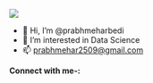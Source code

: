 [![](https://visitcount.itsvg.in/api?id=prabhmeharbedi&label=Profile%20Views&color=12&icon=5&pretty=false)](https://visitcount.itsvg.in)
- 👋 Hi, I’m @prabhmeharbedi
- 👀 I’m interested in Data Science
- 📫 prabhmehar2509@gmail.com

<!---
prabhmeharbedi/prabhmeharbedi is a ✨ special ✨ repository because its `README.md` (this file) appears on your GitHub profile.
You can click the Preview link to take a look at your changes.
--->


**Connect with me-:** <br>
<!---
[<img src='https://img.icons8.com/fluent/48/000000/linkedin.png' alt='linkedin' height='40'>](https://www.linkedin.com/in/prabhmeharbedi/)
[<img src='https://img.icons8.com/color/instagram' alt='instagram' height='40'>](https://www.instagram.com/prabhmehar_bedi/)

 <p><img align="left" src="https://github-readme-stats.vercel.app/api/top-langs?username=prabhmeharbedi&show_icons=true&locale=en&layout=compact" alt="prabhmeharbedi" /></p>

<!--![Prabhmehar's GitHub stats](https://github-readme-stats.vercel.app/api?username=prabhmeharbedi) -->
